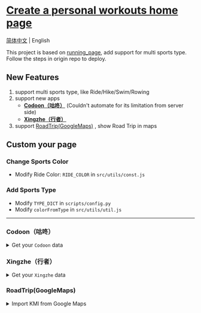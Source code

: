 # [Create a personal workouts home page](http://workouts.ben29.xyz) 

[简体中文](README-CN.md) | English

This project is based on [running_page](https://github.com/yihong0618/running_page), add support for multi sports type. Follow the steps in origin repo to deploy.


## New Features
1. support multi sports type, like Ride/Hike/Swim/Rowing
1. support new apps
    - **[Codoon（咕咚）](#codoon咕咚)** (Couldn't automate for its limitation from server side)
    - **[Xingzhe（行者）](#xingzhe行者)**
1. support [RoadTrip(GoogleMaps)](#RoadTrip(GoogleMaps)) , show Road Trip in maps



## Custom your page

### Change Sports Color

* Modify Ride Color: `RIDE_COLOR` in `src/utils/const.js` 

### Add Sports Type

* Modify `TYPE_DICT` in  `scripts/config.py`
* Modify `colorFromType` in  `src/utils/util.js` 
---
### Codoon（咕咚）

<details>
<summary>Get your <code>Codoon</code> data</summary>

```python
python3(python) scripts/codoon_sync.py ${your mobile or email} ${your password}
```

example：
```python
python3(python) scripts/codoon_sync.py 13333xxxx xxxx
```

> use `--with-gpx` flag to save your gpx data
>
> use `--from-auth-token` flag to login by refresh_token&user_id

![image](https://user-images.githubusercontent.com/6956444/105690972-9efaab00-5f37-11eb-905c-65a198ad2300.png)

example：

```python
python3(python) scripts/codoon_sync.py 54bxxxxxxx fefxxxxx-xxxx-xxxx --from-auth-token
```

</details>

### Xingzhe（行者）

<details>
<summary>Get your <code>Xingzhe</code> data</summary>

```python
python3(python) scripts/xingzhe_sync.py ${your mobile or email} ${your password}
```

example：
```python
python3(python) scripts/xingzhe_sync.py 13333xxxx xxxx
```

> use `--with-gpx` flag to save your gpx data
>
> use `--from-auth-token` flag to login by refresh_token&user_id

![image](https://user-images.githubusercontent.com/6956444/106879771-87c97380-6716-11eb-9c28-fbf70e15e1c3.png)

example：

```python
python3(python) scripts/xingzhe_sync.py w0xxx 185000 --from-auth-token
```

</details>

### RoadTrip(GoogleMaps)

<details>
<summary>Import KMl from Google Maps</summary>

1. Create map in  [Google Maps](#https://www.google.com/maps/d/)
2. Export Layer to KML file
3. Rename the file to `import.kml` and place it into `scripts`
4. Modify `scripts/kml2polyline.py`, fill in the trip info
  ```
  # TODO modify here
  # trip name
  track.name = "2020-10 Tibet Road Trip"
  # start/end time Year-Month-Day-Hour-Minute
  track.start_time = datetime(2020, 9, 29, 10, 0)
  track.end_time = datetime(2020, 10, 10, 18, 0)
  # total distance
  distance = 4000  # KM
  # total days
  days = 12
  # average daily distacnce
  hours_per_day = 6
  ```
5. Execute in Console
  ```python
  python3(python) scripts\kml2polyline.py
  ```


# Special thanks
- @[yihong0618](https://github.com/yihong0618) for Awesome [running_page](https://github.com/yihong0618/running_page) , Great Thanks
